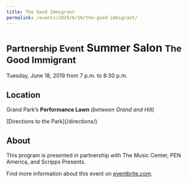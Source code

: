 ```yaml
---
title: The Good Immigrant
permalink: /events/2019/6/18/the-good-immigrant/
---
```


<small>Partnership Event</small> Summer Salon <small>The Good Immigrant</small>
====================

Tuesday, June 18, 2019 from 7 p.m. to 8:30 p.m.

## Location

Grand Park’s **Performance Lawn** _(between Grand and Hill)_

<p class="action" markdown="1">
[Directions to the Park](/directions/)
</p>

## About

This program is presented in partnership with The Music Center, PEN America, <span class="avoid-break">and Scripps Presents.</span>

Find more information about this event on [eventbrite.com](https://www.eventbrite.com/e/the-good-immigrant-an-evening-of-storytelling-tickets-61544989721?utm_source=wordfly&utm_medium=email&utm_campaign=TheGoodImmigrant&utm_content=version_A).


